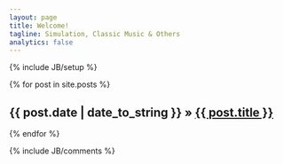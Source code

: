 ```yaml
---
layout: page
title: Welcome!
tagline: Simulation, Classic Music & Others
analytics: false
---
```

{% include JB/setup %}

{% for post in site.posts %}
  <h2><span>{{ post.date | date_to_string }}</span> &raquo;
  <a href="{{ BASE_PATH }}{{ post.url }}">{{ post.title }}</a>
  </h2>
{% endfor %}

{% include JB/comments %}
